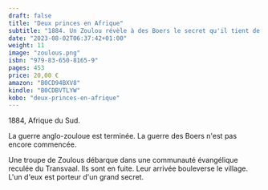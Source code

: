 ```yaml
---
draft: false
title: "Deux princes en Afrique"
subtitle: "1884. Un Zoulou révèle à des Boers le secret qu'il tient de son cousin : la mort d'un grand empereur blanc"
date: "2023-08-02T06:37:42+01:00"
weight: 11
image: "zoulous.png"
isbn: "979-83-650-8165-9"
pages: 453
price: 20,00 €
amazon: "B0CD94BXV8"
kindle: "B0CDBVTLYW"
kobo: "deux-princes-en-afrique"
---
```

1884, Afrique du Sud.

La guerre anglo-zouloue est terminée. La guerre des Boers n'est pas encore commencée.

Une troupe de Zoulous débarque dans une communauté évangélique reculée du Transvaal. Ils sont en fuite. Leur arrivée bouleverse le village. L'un d'eux est porteur d'un grand secret.
